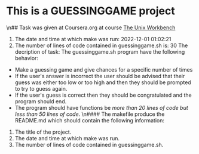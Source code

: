 # This is a GUESSINGGAME project
\n## Task was given at Coursera.org at course [The Unix Workbench](https://www.coursera.org/learn/unix)
1. The date and time at which make was run:
2022-12-01 01:02:21
2. The number of lines of code contained in guessinggame.sh is:
30
The decription of task:
The guessinggame.sh program have the following behavior:
- Make a guessing game and give chances for a specific number of times
- If the user's answer is incorrect the user should be advised that their guess was either too low or too high and then they should be prompted to try to guess again.
- If the user's guess is correct then they should be congratulated and the program should end.
- The program should have functions be *more than 20 lines of code but less than 50 lines of code*.
\n#### The makefile produce the README.md which should contain the following information:
1. The title of the project.
2. The date and time at which make was run.
3. The number of lines of code contained in guessinggame.sh.
